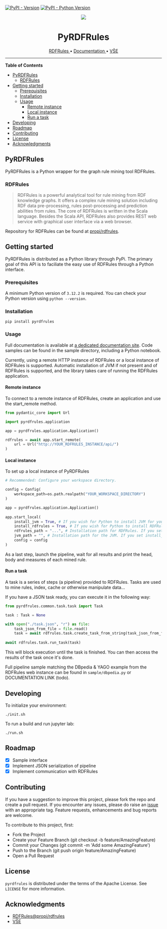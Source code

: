 
[![PyPI - Version](https://img.shields.io/pypi/v/pyrdfrules.svg)](https://pypi.org/project/pyrdfrules)
[![PyPI - Python Version](https://img.shields.io/pypi/pyversions/pyrdfrules.svg)](https://pypi.org/project/pyrdfrules)

<p align="center">
  <img src="https://s3.dualstack.us-east-2.amazonaws.com/pythondotorg-assets/media/files/python-logo-only.svg">
</p>

<h1 align="center">
PyRDFRules
</h1>

<p align="center">
  <a href="https://github.com/propi/rdfrules">
    RDFRules
  </a>
  •
  <a href="https://kizi.github.io/pyrdfrules/pyrdfrules.html">
    Documentation
  </a>
  •
  <a href="https://www.vse.cz/">
   VŠE
  </a>
</p>

-----

**Table of Contents**

- [PyRDFRules](#pyrdfrules)
  - [RDFRules](#rdfrules)
- [Getting started](#getting-started)
  - [Prerequisites](#prerequisites)
  - [Installation](#installation)
  - [Usage](#usage)
    - [Remote instance](#remote-instance)
    - [Local instance](#local-instance)
    - [Run a task](#run-a-task)
- [Developing](#developing)
- [Roadmap](#roadmap)
- [Contributing](#contributing)
- [License](#license)
- [Acknowledgments](#acknowledgments)

## PyRDFRules

PyRDFRules is a Python wrapper for the graph rule mining tool RDFRules.

### RDFRules

> RDFRules is a powerful analytical tool for rule mining from RDF knowledge graphs. It offers a complex rule mining solution including RDF data pre-processing, rules post-processing and prediction abilities from rules. The core of RDFRules is written in the Scala language. Besides the Scala API, RDFRules also provides REST web service with graphical user interface via a web browser.

Repository for RDFRules can be found at [propi/rdfrules](https://github.com/propi/rdfrules).

## Getting started

PyRDFRules is distributed as a Python library through PyPi. The primary goal of this API is to faciliate the easy use of RDFRules through a Python interface.

### Prerequisites

A minimum Python version of `3.12.2` is required. You can check your Python version using `python --version`.

### Installation

```console
pip install pyrdfrules
```

### Usage

Full documentation is available at [a dedicated documentation site](https://kizi.github.io/pyrdfrules/pyrdfrules.html). Code samples can be found in the sample directory, including a Python notebook.

Currently, using a remote HTTP instance of RDFRules or a local instance of RDFRules is supported. Automatic installation of JVM if not present and of RDFRules is supported, and the library takes care of running the RDFRules application.

#### Remote instance

To connect to a remote instance of RDFRules, create an application and use the start_remote method.

```python
from pydantic_core import Url

import pyrdfrules.application

app = pyrdfrules.application.Application()

rdfrules = await app.start_remote(
    url = Url("http://YOUR_RDFRULES_INSTANCE/api/")
)
```

#### Local instance

To set up a local instance of PyRDFRules

```python
# Recommended: Configure your workspace directory.

config = Config(
    workspace_path=os.path.realpath("YOUR_WORKSPACE_DIRECTORY")
)

app = pyrdfrules.application.Application()
        
app.start_local(
    install_jvm = True, # If you wish for Python to install JVM for you, set to true.
    install_rdfrules = True, # If you wish for Python to install RDFRules, set to true.
    rdfrules_path = "...", # Installation path for RDFRules. If you set install_rdfrules to False, it will expect RDFRule to be installed in this location.
    jvm_path = "", # Installation path for the JVM. If you set install_jvm to False, it will expect JVM to be located in that directory.
    config = config
)
```

As a last step, launch the pipeline, wait for all results and print the head, body and measures of each mined rule.

#### Run a task

A task is a series of steps (a pipeline) provided to RDFRules. Tasks are used to mine rules, index, cache or otherwise manipulate data...

If you have a JSON task ready, you can execute it in the following way:

```python
from pyrdfrules.common.task.task import Task

task : Task = None

with open("./task.json", "r") as file:        
    task_json_from_file = file.read()
    task = await rdfrules.task.create_task_from_string(task_json_from_file)
    
await rdfrules.task.run_task(task)
```

This will block execution until the task is finished. You can then access the results of the task once it's done.

Full pipeline sample matching the DBpedia & YAGO example from the RDFRules web instance can be found in `sample/dbpedia.py` or DOCUMENTATION LINK (todo).

## Developing

To initialize your environment:

```console
./init.sh
```

To run a build and run jupyter lab:

```console
./run.sh
```

## Roadmap

- [x] Sample interface
- [x] Implement JSON serialization of pipeline
- [x] Implement communication with RDFRules

## Contributing

If you have a suggestion to improve this project, please fork the repo and create a pull request. If you encounter any issues, please do raise an [issue](https://github.com/KIZI/pyrdfrules/issues) with an appropriate tag. Feature requests, enhancements and bug reports are welcome.

To contribute to this project, first:

- Fork the Project
- Create your Feature Branch (git checkout -b feature/AmazingFeature)
- Commit your Changes (git commit -m 'Add some AmazingFeature')
- Push to the Branch (git push origin feature/AmazingFeature)
- Open a Pull Request

## License

`pyrdfrules` is distributed under the terms of the Apache License. See `LICENSE` for more information.

## Acknowledgments
* [RDFRules@propi/rdfrules](https://github.com/propi/rdfrules)
* [VŠE](https://www.vse.cz/)
